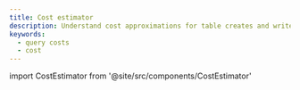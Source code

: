 ```yaml
---
title: Cost estimator
description: Understand cost approximations for table creates and writes based on statement size.
keywords:
  - query costs
  - cost
---
```


import CostEstimator from '@site/src/components/CostEstimator'

<CostEstimator />
